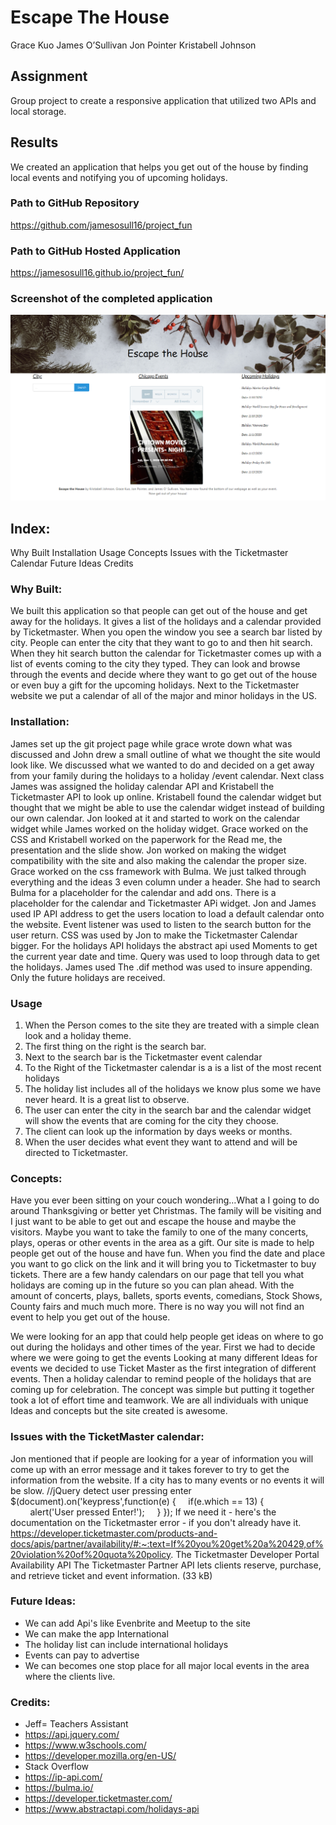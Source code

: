 # Escape The House

Grace Kuo
James O’Sullivan
Jon Pointer
Kristabell Johnson

## Assignment

Group project to create a responsive application that utilized two APIs and local storage.

## Results

We created an application that helps you get out of the house by finding local events and notifying you of upcoming holidays.

### Path to GitHub Repository

<https://github.com/jamesosull16/project_fun>

### Path to GitHub Hosted Application

<https://jamesosull16.github.io/project_fun/>

### Screenshot of the completed application

![Escape the House Screenshot](./Capture.PNG)

## Index:

Why Built
Installation
Usage
Concepts
Issues with the Ticketmaster Calendar
Future Ideas
Credits

### Why Built:

We built this application so that people can get out of the house and get away for the holidays. It gives a list of the holidays and a calendar provided by Ticketmaster. When you open the window you see a search bar listed by city. People can enter the city that they want to go to and then hit search. When they hit search button the calendar for Ticketmaster comes up with a list of events coming to the city they typed. They can look and browse through the events and decide where they want to go get out of the house or even buy a gift for the upcoming holidays. Next to the Ticketmaster website we put a calendar of all of the major and minor holidays in the US.

### Installation:

James set up the git project page while grace wrote down what was discussed and John drew a small outline of what we thought the site would look like. We discussed what we wanted to do and decided on a get away from your family during the holidays to a holiday /event calendar. Next class James was assigned the holiday calendar API and Kristabell the Ticketmaster API to look up online. Kristabell found the calendar widget but thought that we might be able to use the calendar widget instead of building our own calendar. Jon looked at it and started to work on the calendar widget while James worked on the holiday widget. Grace worked on the CSS and Kristabell worked on the paperwork for the Read me, the presentation and the slide show. Jon worked on making the widget compatibility with the site and also making the calendar the proper size. Grace worked on the css framework with Bulma. We just talked through everything and the ideas 3 even column under a header. She had to search Bulma for a placeholder for the calendar and add ons. There is a placeholder for the calendar and Ticketmaster APi widget. Jon and James used IP API address to get the users location to load a default calendar onto the website. Event listener was used to listen to the search button for the user return. CSS was used by Jon to make the Ticketmaster Calendar bigger. For the holidays API holidays the abstract api used Moments to get the current year date and time. Query was used to loop through data to get the holidays. James used The .dif method was used to insure appending. Only the future holidays are received.

### Usage

1. When the Person comes to the site they are treated with a simple clean look and a holiday theme.
2. The first thing on the right is the search bar.
3. Next to the search bar is the Ticketmaster event calendar
4. To the Right of the Ticketmaster calendar is a is a list of the most recent holidays
5. The holiday list includes all of the holidays we know plus some we have never heard. It is a great list to observe.
6. The user can enter the city in the search bar and the calendar widget will show the events that are coming for the city they choose.
7. The client can look up the information by days weeks or months.
8. When the user decides what event they want to attend and will be directed to Ticketmaster.

### Concepts:

Have you ever been sitting on your couch wondering…What a I going to do around Thanksgiving or better yet Christmas. The family will be visiting and I just want to be able to get out and escape the house and maybe the visitors. Maybe you want to take the family to one of the many concerts, plays, operas or other events in the area as a gift. Our site is made to help people get out of the house and have fun. When you find the date and place you want to go click on the link and it will bring you to Ticketmaster to buy tickets. There are a few handy calendars on our page that tell you what holidays are coming up in the future so you can plan ahead. With the amount of concerts, plays, ballets, sports events, comedians, Stock Shows, County fairs and much much more. There is no way you will not find an event to help you get out of the house.

We were looking for an app that could help people get ideas on where to go out during the holidays and other times of the year. First we had to decide where we were going to get the events Looking at many different Ideas for events we decided to use Ticket Master as the first integration of different events. Then a holiday calendar to remind people of the holidays that are coming up for celebration. The concept was simple but putting it together took a lot of effort time and teamwork. We are all individuals with unique Ideas and concepts but the site created is awesome.

### Issues with the TicketMaster calendar:

Jon mentioned that if people are looking for a year of information you will come up with an error message and it takes forever to try to get the information from the website. If a city has to many events or no events it will be slow.
//jQuery detect user pressing enter
\$(document).on('keypress',function(e) {
    if(e.which == 13) {
        alert('User pressed Enter!');
    }
});
If we need it - here's the documentation on the Ticketmaster error - if you don't already have it.
https://developer.ticketmaster.com/products-and-docs/apis/partner/availability/#:~:text=If%20you%20get%20a%20429,of%20violation%20of%20quota%20policy.
The Ticketmaster Developer Portal
Availability API
The Ticketmaster Partner API lets clients reserve, purchase, and retrieve ticket and event information. (33 kB)

### Future Ideas:

- We can add Api's like Evenbrite and Meetup to the site
- We can make the app International
- The holiday list can include international holidays
- Events can pay to advertise
- We can becomes one stop place for all major local events in the area where the clients live.

### Credits:

- Jeff= Teachers Assistant
- https://api.jquery.com/
- https://www.w3schools.com/
- https://developer.mozilla.org/en-US/
- Stack Overflow
- https://ip-api.com/
- https://bulma.io/
- https://developer.ticketmaster.com/
- https://www.abstractapi.com/holidays-api
